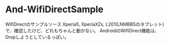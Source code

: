 # And-WifiDirectSample
WifiDirectのサンプルソース
Xperia5, XperiaXZs, L201(LNMBBSのタブレット)で、確認したけど、どれもちゃんと動かない。
AndroidのWifiDirect機能は、Dropしようとしているっぽい。
